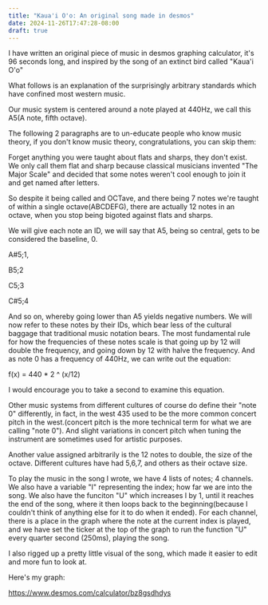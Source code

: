 ```yaml
---
title: "Kaua'i O'o: An original song made in desmos"
date: 2024-11-26T17:47:28-08:00
draft: true
---
```


I have written an original piece of music in desmos graphing calculator, it's 96 seconds long, and inspired by the song of an extinct bird called "Kaua'i O'o"

What follows is an explanation of the surprisingly arbitrary standards which have confined most western music.

Our music system is centered around a note played at 440Hz, we call this A5(A note, fifth octave).

The following 2 paragraphs are to un-educate people who know music theory, if you don't know music theory, congratulations, you can skip them:

Forget anything you were taught about flats and sharps, they don't exist. We only call them flat and sharp because classical musicians invented "The Major Scale" and decided that some notes weren't cool enough to join it and get named after letters.

So despite it being called and OCTave, and there being 7 notes we're taught of within a single octave(ABCDEFG), there are actually 12 notes in an octave, when you stop being bigoted against flats and sharps.

We will give each note an ID, we will say that A5, being so central, gets to be considered the baseline, 0.

A#5;1,

B5;2

C5;3

C#5;4

And so on, whereby going lower than A5 yields negative numbers. We will now refer to these notes by their IDs, which bear less of the cultural baggage that traditional music notation bears. The most fundamental rule for how the frequencies of these notes scale is that going up by 12 will double the frequency, and going down by 12 with halve the frequency. And as note 0 has a frequency of 440Hz, we can write out the equation:

f(x) = 440 * 2 ^ (x/12)

I would encourage you to take a second to examine this equation.

Other music systems from different cultures of course do define their "note 0" differently, in fact, in the west 435 used to be the more common concert pitch in the west.(concert pitch is the more technical term for what we are calling "note 0"). And slight variations in concert pitch when tuning the instrument are sometimes used for artistic purposes.

Another value assigned arbitrarily is the 12 notes to double, the size of the octave. Different cultures have had 5,6,7, and others as their octave size.

To play the music in the song I wrote, we have 4 lists of notes; 4 channels. We also have a variable "I" representing the index; how far we are into the song. We also have the funciton "U" which increases I by 1, until it reaches the end of the song, where it then loops back to the beginning(because I couldn't think of anything else for it to do when it ended). For each channel, there is a place in the graph where the note at the current index is played, and we have set the ticker at the top of the graph to run the function "U" every quarter second (250ms), playing the song.

I also rigged up a pretty little visual of the song, which made it easier to edit and more fun to look at.

Here's my graph:

https://www.desmos.com/calculator/bz8gsdhdys